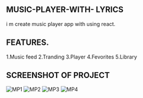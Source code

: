 ## MUSIC-PLAYER-WITH- LYRICS
i m create music player app with using react.
## FEATURES.
1.Music feed
2.Tranding
3.Player
4.Fevorites
5.Library
## SCREENSHOT OF PROJECT 
![MP1](https://user-images.githubusercontent.com/65748069/199757966-f4d4b9c8-27c9-4d88-b1c1-fc805af7bc08.png)
![MP2](https://user-images.githubusercontent.com/65748069/199757848-ebcf799c-5e67-41ce-acd3-fddf6858795a.png)
![MP3](https://user-images.githubusercontent.com/65748069/199758421-f27e721f-8427-4e7f-b5b5-8ed767eea86e.png)
![MP4](https://user-images.githubusercontent.com/65748069/199758530-eda95b24-1a87-4ba9-afc6-ebda39d0d26d.png)


